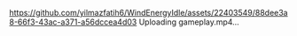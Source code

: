 
https://github.com/yilmazfatih6/WindEnergyIdle/assets/22403549/88dee3a8-66f3-43ac-a371-a56dccea4d03
Uploading gameplay.mp4…

